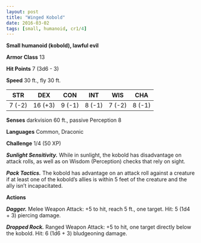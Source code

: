 ```yaml
---
layout: post
title: "Winged Kobold"
date: 2016-03-02
tags: [small, humanoid, cr1/4]
---
```


**Small humanoid (kobold), lawful evil**

**Armor Class** 13

**Hit Points** 7 (3d6 - 3)

**Speed** 30 ft., fly 30 ft.

|   STR   |   DEX   |   CON   |   INT   |   WIS   |   CHA   |
|:-----:|:-----:|:-----:|:-----:|:-----:|:-----:|
| 7 (-2) | 16 (+3) | 9 (-1) | 8 (-1) | 7 (-2) | 8 (-1) |

**Senses** darkvision 60 ft., passive Perception 8

**Languages** Common, Draconic

**Challenge** 1/4 (50 XP)

***Sunlight Sensitivity.*** While in sunlight, the kobold has disadvantage on attack rolls, as well as on Wisdom (Perception) checks that rely on sight.

***Pack Tactics.*** The kobold has advantage on an attack roll against a creature if at least one of the kobold’s allies is within 5 feet of the creature and the ally isn’t incapacitated.

**Actions**

***Dagger.*** Melee Weapon Attack: +5 to hit, reach 5 ft., one target. Hit: 5 (1d4 + 3) piercing damage.

***Dropped Rock.*** Ranged Weapon Attack: +5 to hit, one target directly below the kobold. Hit: 6 (1d6 + 3) bludgeoning
damage.
